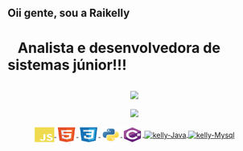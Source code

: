  ##  Oii gente, sou a Raikelly
 
  <h1>&nbsp;&nbsp; Analista e desenvolvedora de sistemas júnior!!! </h1> &nbsp;
  <div align="center">
  <a href="https://github.com/AlvesKelly">
  <img height="180em" src="https://github-readme-stats.vercel.app/api?username=AlvesKelly&show_icons=true&theme=tokyonight&include_all_commits=true&count_private=true"/>
  </br>
  </br>
  <img height="180em" src="https://github-readme-stats.vercel.app/api/top-langs/?username=AlvesKelly&layout=compact&langs_count=7&theme=tokyonight"/>

  <div style="display: inline_block"><br>
  <img align="center" alt="kelly-Js" height="30" width="40" src="https://raw.githubusercontent.com/devicons/devicon/master/icons/javascript/javascript-plain.svg">
  <img align="center" alt="kelly-HTML" height="30" width="40" src="https://raw.githubusercontent.com/devicons/devicon/master/icons/html5/html5-original.svg">
  <img align="center" alt="kelly-CSS" height="30" width="40" src="https://raw.githubusercontent.com/devicons/devicon/master/icons/css3/css3-original.svg">
  <img align="center" alt="kelly-Python" height="30" width="40" src="https://raw.githubusercontent.com/devicons/devicon/master/icons/python/python-original.svg">
  <img align="center" alt="kelly-Csharp" height="30" width="40" src="https://raw.githubusercontent.com/devicons/devicon/master/icons/csharp/csharp-original.svg">
    <img align="center" alt="kelly-Java" height="30" width="40" src="https://cdn.jsdelivr.net/gh/devicons/devicon/icons/java/java-original-wordmark.svg">
  <img align="center" alt="kelly-Mysql" height="30" width="40" src="https://cdn.jsdelivr.net/gh/devicons/devicon/icons/mysql/mysql-plain-wordmark.svg">
  </div>

 
  

